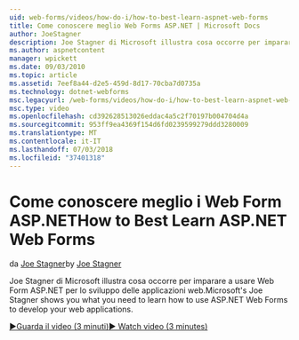 ```yaml
---
uid: web-forms/videos/how-do-i/how-to-best-learn-aspnet-web-forms
title: Come conoscere meglio Web Forms ASP.NET | Microsoft Docs
author: JoeStagner
description: Joe Stagner di Microsoft illustra cosa occorre per imparare a usare Web Form ASP.NET per lo sviluppo delle applicazioni web.
ms.author: aspnetcontent
manager: wpickett
ms.date: 09/03/2010
ms.topic: article
ms.assetid: 7eef8a44-d2e5-459d-8d17-70cba7d0735a
ms.technology: dotnet-webforms
msc.legacyurl: /web-forms/videos/how-do-i/how-to-best-learn-aspnet-web-forms
msc.type: video
ms.openlocfilehash: cd392628513026eddac4a5c2f70197b004704d4a
ms.sourcegitcommit: 953ff9ea4369f154d6fd0239599279ddd3280009
ms.translationtype: MT
ms.contentlocale: it-IT
ms.lasthandoff: 07/03/2018
ms.locfileid: "37401318"
---
```

<a name="how-to-best-learn-aspnet-web-forms"></a><span data-ttu-id="95ea6-103">Come conoscere meglio i Web Form ASP.NET</span><span class="sxs-lookup"><span data-stu-id="95ea6-103">How to Best Learn ASP.NET Web Forms</span></span>
====================
<span data-ttu-id="95ea6-104">da [Joe Stagner](https://github.com/JoeStagner)</span><span class="sxs-lookup"><span data-stu-id="95ea6-104">by [Joe Stagner](https://github.com/JoeStagner)</span></span>

<span data-ttu-id="95ea6-105">Joe Stagner di Microsoft illustra cosa occorre per imparare a usare Web Form ASP.NET per lo sviluppo delle applicazioni web.</span><span class="sxs-lookup"><span data-stu-id="95ea6-105">Microsoft's Joe Stagner shows you what you need to learn how to use ASP.NET Web Forms to develop your web applications.</span></span>

[<span data-ttu-id="95ea6-106">&#9654;Guarda il video (3 minuti)</span><span class="sxs-lookup"><span data-stu-id="95ea6-106">&#9654; Watch video (3 minutes)</span></span>](https://channel9.msdn.com/Blogs/ASP-NET-Site-Videos/how-to-best-learn-aspnet-web-forms)

